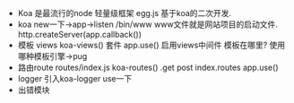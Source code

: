- Koa 是最流行的node 轻量级框架
  egg.js 基于koa的二次开发.
- koa new一下->app->listen
  /bin/www
  www文件就是网站项目的启动文件.
  http.createServer(app.callback())
- 模板
    views
    koa-views() 套件
    app.use() 启用views中间件
    模板在哪里? 使用哪种模板引擎->pug
- 路由route
    routes/index.js
    koa-routes()
    .get post
    index.routes
    app.use()
- logger
    引入koa-logger use一下
- 出错模块
    

  